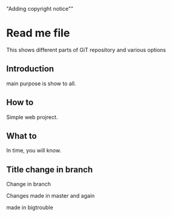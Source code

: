 "Adding copyright notice""

# Read me file
This shows different parts of GiT repository and various options
## Introduction
main purpose is show to all.
## How to 
Simple web projrect.

## What to
In time, you will know.

## Title change in branch
Change in branch

Changes made in master and again

made in bigtrouble
